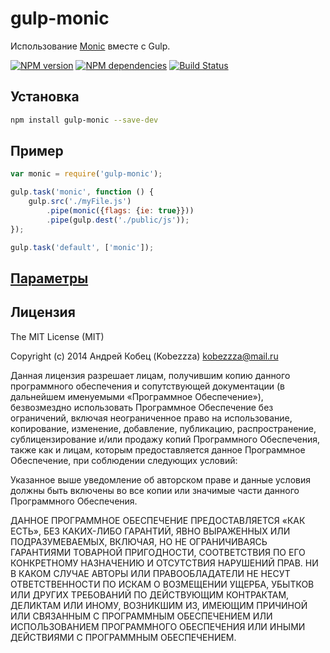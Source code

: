 # gulp-monic

Использование [Monic](https://github.com/kobezzza/Monic) вместе с Gulp.

[![NPM version](http://img.shields.io/npm/v/gulp-monic.svg?style=flat)](http://badge.fury.io/js/gulp-monic)
[![NPM dependencies](http://img.shields.io/david/kobezzza/gulp-monic.svg?style=flat)](https://david-dm.org/kobezzza/gulp-monic)
[![Build Status](http://img.shields.io/travis/kobezzza/gulp-monic.svg?style=flat&branch=master)](https://travis-ci.org/kobezzza/gulp-monic)

## Установка

```bash
npm install gulp-monic --save-dev
```

## Пример

```js
var monic = require('gulp-monic');

gulp.task('monic', function () {
	gulp.src('./myFile.js')
		.pipe(monic({flags: {ie: true}}))
		.pipe(gulp.dest('./public/js'));
});

gulp.task('default', ['monic']);
```

## [Параметры](https://github.com/kobezzza/Monic#%D0%98%D1%81%D0%BF%D0%BE%D0%BB%D1%8C%D0%B7%D0%BE%D0%B2%D0%B0%D0%BD%D0%B8%D0%B5-%D1%81%D0%B1%D0%BE%D1%80%D1%89%D0%B8%D0%BA%D0%B0-%D0%B8%D0%B7-nodejs)

## Лицензия

The MIT License (MIT)

Copyright (c) 2014 Андрей Кобец (Kobezzza) <kobezzza@mail.ru>

Данная лицензия разрешает лицам, получившим копию данного программного обеспечения и
сопутствующей документации (в дальнейшем именуемыми «Программное Обеспечение»),
безвозмездно использовать Программное Обеспечение без ограничений, включая неограниченное право на использование,
копирование, изменение, добавление, публикацию, распространение, сублицензирование и/или
продажу копий Программного Обеспечения, также как и лицам, которым предоставляется данное
Программное Обеспечение, при соблюдении следующих условий:

Указанное выше уведомление об авторском праве и данные условия должны быть включены во все копии или
значимые части данного Программного Обеспечения.

ДАННОЕ ПРОГРАММНОЕ ОБЕСПЕЧЕНИЕ ПРЕДОСТАВЛЯЕТСЯ «КАК ЕСТЬ», БЕЗ КАКИХ-ЛИБО ГАРАНТИЙ, ЯВНО ВЫРАЖЕННЫХ ИЛИ ПОДРАЗУМЕВАЕМЫХ,
ВКЛЮЧАЯ, НО НЕ ОГРАНИЧИВАЯСЬ ГАРАНТИЯМИ ТОВАРНОЙ ПРИГОДНОСТИ, СООТВЕТСТВИЯ ПО ЕГО КОНКРЕТНОМУ НАЗНАЧЕНИЮ И
ОТСУТСТВИЯ НАРУШЕНИЙ ПРАВ. НИ В КАКОМ СЛУЧАЕ АВТОРЫ ИЛИ ПРАВООБЛАДАТЕЛИ НЕ НЕСУТ ОТВЕТСТВЕННОСТИ ПО ИСКАМ О
ВОЗМЕЩЕНИИ УЩЕРБА, УБЫТКОВ ИЛИ ДРУГИХ ТРЕБОВАНИЙ ПО ДЕЙСТВУЮЩИМ КОНТРАКТАМ, ДЕЛИКТАМ ИЛИ ИНОМУ, ВОЗНИКШИМ ИЗ,
ИМЕЮЩИМ ПРИЧИНОЙ ИЛИ СВЯЗАННЫМ С ПРОГРАММНЫМ ОБЕСПЕЧЕНИЕМ ИЛИ ИСПОЛЬЗОВАНИЕМ ПРОГРАММНОГО ОБЕСПЕЧЕНИЯ ИЛИ
ИНЫМИ ДЕЙСТВИЯМИ С ПРОГРАММНЫМ ОБЕСПЕЧЕНИЕМ.

